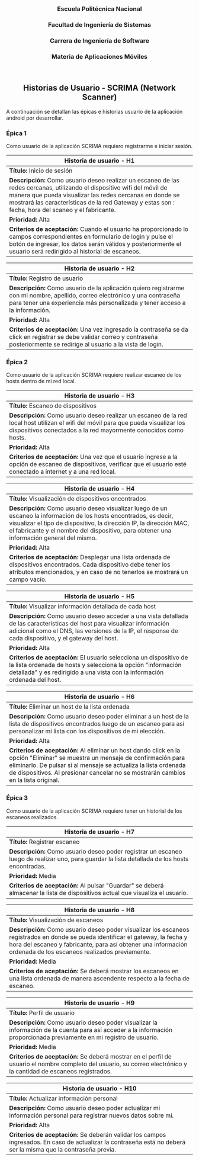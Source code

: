 <div style="text-align: center">
<h3>Escuela Politécnica Nacional</h3>
<h3>Facultad de Ingeniería de Sistemas</h3>
<h3>Carrera de Ingeniería de Software</h3>
<h3>Materia de Aplicaciones Móviles</h3>
<br />
<h2>Historias de Usuario - SCRIMA (Network Scanner)</h2>
</div>

A continuación se detallan las épicas e historias usuario de la aplicación android por desarrollar.

### Épica 1
Como usuario de la aplicación SCRIMA requiero registrarme e iniciar sesión.

| Historia de usuario - H1 |
| ------------- |
| **Título:** Inicio de sesión   |
| **Descripción:** Como usuario deseo realizar un escaneo de las redes cercanas, utilizando el dispositivo wifi del móvil  de manera que pueda visualizar las redes cercanas en donde se mostrará las características  de la red Gateway  y estas son : fecha, hora del scaneo y el fabricante. |
| **Prioridad:** Alta |
| **Criterios de aceptación:** Cuando el usuario ha proporcionado lo campos correspondientes en formulario de login y pulse el botón de ingresar, los datos serán válidos y posteriormente el usuario será redirigido al historial de escaneos. |

| Historia de usuario - H2 |
| ------------- |
| **Título:** Registro de usuario  |
| **Descripción:** Como usuario de la aplicación quiero registrarme con mi nombre, apellido, correo electrónico y una contraseña para tener una experiencia más personalizada y tener acceso a la información. |
| **Prioridad:** Alta |
| **Criterios de aceptación:** Una vez ingresado la contraseña se da click en registrar  se  debe validar correo y contraseña posteriormente se redirige al usuario a la vista de login. |

### Épica 2
Como usuario de la aplicación SCRIMA requiero realizar escaneo de los hosts dentro de mi red local.

| Historia de usuario - H3 |
| ------------- |
| **Título:** Escaneo de dispositivos  |
| **Descripción:** Como usuario deseo realizar un escaneo de la red local host utilizan el wifi del móvil para que pueda visualizar los dispositivos conectados a la red mayormente conocidos como hosts. |
| **Prioridad:** Alta |
| **Criterios de aceptación:** Una vez que el usuario ingrese a la opción de escaneo de dispositivos, verificar que el usuario esté conectado a internet y a una red local. |

| Historia de usuario - H4 |
| ------------- |
| **Título:** Visualización de dispositivos encontrados |
| **Descripción:** Como usuario deseo visualizar luego de un escaneo la información de los hosts encontrados, es decir, visualizar el tipo de dispositivo, la dirección IP, la dirección MAC, el fabricante y el nombre del dispositivo, para obtener una información general del mismo. |
| **Prioridad:** Alta |
| **Criterios de aceptación:** Desplegar una lista ordenada de dispositivos encontrados. Cada dispositivo debe tener los atributos mencionados, y en caso de no tenerlos se mostrará un campo vacío. |

| Historia de usuario - H5 |
| ------------- |
| **Título:** Visualizar información detallada de cada host |
| **Descripción:** Como usuario deseo acceder a una vista detallada de las características del host para visualizar información adicional como el DNS, las versiones de la IP, el response de cada dispositivo, y el gateway del host. |
| **Prioridad:** Alta |
| **Criterios de aceptación:** El usuario selecciona un dispositivo de la lista ordenada de hosts y selecciona la opción "información detallada" y es redirigido a una vista con la información ordenada del host.  |

| Historia de usuario - H6 |
| ------------- |
| **Título:** Eliminar un host de la lista ordenada |
| **Descripción:** Como usuario deseo poder eliminar a un host de la lista de dispositivos encontrados luego de un escaneo para así personalizar mi lista con los dispositivos de mi elección. |
| **Prioridad:** Alta |
| **Criterios de aceptación:** Al eliminar un host dando click en la opción "Eliminar" se muestra un mensaje de confirmación para eliminarlo. De pulsar sí al mensaje se actualiza la lista ordenada de dispositivos. Al presionar cancelar no se mostrarán cambios en la lista original. |

### Épica 3
Como usuario de la aplicación SCRIMA requiero tener un historial de los escaneos realizados.

| Historia de usuario - H7 |
| ------------- |
| **Título:** Registrar escaneo |
| **Descripción:** Como usuario deseo poder registrar un escaneo luego de realizar uno, para guardar la lista detallada de los hosts encontradas.|
| **Prioridad:** Media |
| **Criterios de aceptación:** Al pulsar "Guardar" se deberá almacenar la lista de dispositivos actual que visualiza el usuario. |

| Historia de usuario - H8 |
| ------------- |
| **Título:** Visualización de escaneos |
| **Descripción:** Como usuario deseo poder visualizar los escaneos registrados en donde se pueda identificar el gateway, la fecha y hora del escaneo y fabricante, para así obtener una información ordenada de los escaneos realizados previamente.|
| **Prioridad:** Media |
| **Criterios de aceptación:** Se deberá mostrar los escaneos en una lista ordenada de manera ascendente respecto a la fecha de escaneo. |


| Historia de usuario - H9 |
| ------------- |
| **Título:** Perfil de usuario |
| **Descripción:** Como usuario deseo poder visualizar la información de la cuenta para así acceder a la información proporcionada previamente en mi registro de usuario.|
| **Prioridad:** Media |
| **Criterios de aceptación:** Se deberá mostrar en el perfil de usuario el nombre completo del usuario, su correo electrónico y la cantidad de escaneos registrados. |

| Historia de usuario - H10 |
| ------------- |
| **Título:** Actualizar información personal |
| **Descripción:** Como usuario deseo poder actualizar mi información personal para registrar nuevos datos sobre mi.|
| **Prioridad:** Alta |
| **Criterios de aceptación:** Se deberán validar los campos ingresados. En caso de actualizar la contraseña está no deberá ser la misma que la contraseña previa. |